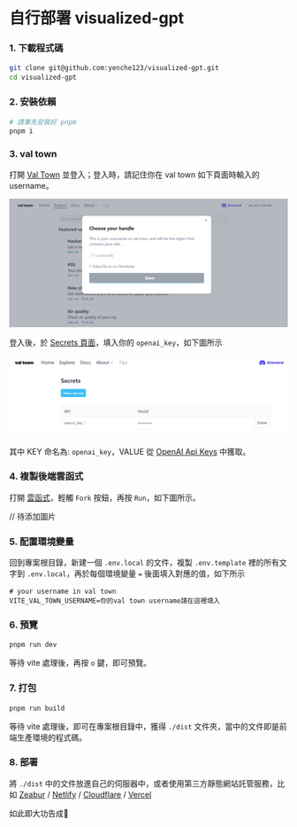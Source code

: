 # 自行部署 visualized-gpt

### 1. 下載程式碼

```bash
git clone git@github.com:yenche123/visualized-gpt.git
cd visualized-gpt
```

### 2. 安裝依賴

```bash
# 請事先安裝好 pnpm
pnpm i
```

### 3. val town

打開 [Val Town](https://www.val.town/) 並登入；登入時，請記住你在 val town 如下頁面時輸入的 username。

<img src="./common/username_in_val_town.png" width="750" />

登入後，於 [Secrets 頁面](https://www.val.town/settings/secrets)，填入你的 `openai_key`，如下圖所示

<img src="./common/secrets_in_val_town.png" width="750" />

其中 KEY 命名為: `openai_key`，VALUE 從 [OpenAI Api Keys](https://platform.openai.com/account/api-keys) 中獲取。

### 4. 複製後端雲函式

打開 [雲函式](https://www.val.town/yenche.visualizedGpt)，輕觸 `Fork` 按鈕，再按 `Run`，如下圖所示。

// 待添加圖片

### 5. 配置環境變量

回到專案根目錄，新建一個 `.env.local` 的文件，複製 `.env.template` 裡的所有文字到 `.env.local`，再於每個環境變量 `=` 後面填入對應的值，如下所示

```properties
# your username in val town
VITE_VAL_TOWN_USERNAME=你的val town username請在這裡填入
```

### 6. 預覽

```bash
pnpm run dev
```

等待 vite 處理後，再按 `o` 鍵，即可預覽。

### 7. 打包

```bash
pnpm run build
```

等待 vite 處理後，即可在專案根目錄中，獲得 `./dist` 文件夾，當中的文件即是前端生產環境的程式碼。

### 8. 部署

將 `./dist` 中的文件放進自己的伺服器中，或者使用第三方靜態網站託管服務，比如 [Zeabur](https://zeabur.com/) / [Netlify](https://www.netlify.com/) / [Cloudflare](https://www.cloudflare.com/zh-tw/) / [Vercel](https://vercel.com/)

如此即大功告成🎉